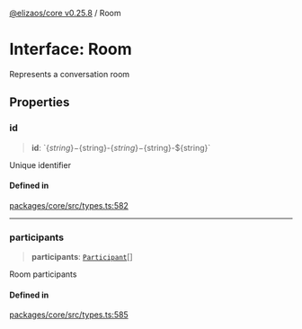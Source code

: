 [@elizaos/core v0.25.8](../index.md) / Room

# Interface: Room

Represents a conversation room

## Properties

### id

> **id**: \`$\{string\}-$\{string\}-$\{string\}-$\{string\}-$\{string\}\`

Unique identifier

#### Defined in

[packages/core/src/types.ts:582](https://github.com/elizaOS/eliza/blob/main/packages/core/src/types.ts#L582)

***

### participants

> **participants**: [`Participant`](Participant.md)[]

Room participants

#### Defined in

[packages/core/src/types.ts:585](https://github.com/elizaOS/eliza/blob/main/packages/core/src/types.ts#L585)

